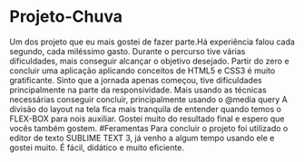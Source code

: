 # Projeto-Chuva
Um dos projeto que eu mais gostei de fazer parte.Há experiência falou cada segundo, cada miléssimo gasto.
Durante o percurso tive várias dificuldades, mais conseguir alcançar o objetivo desejado.
Partir do zero e concluir uma aplicação aplicando conceitos de HTML5 e CSS3 é muito gratificante.
Sinto que a jornada apenas começou, tive dificuldades principalmente na parte da responsividade.
Mais usando as técnicas necessárias conseguir concluir, principalmente usando o @media query
A divisão do layout na tela fica mais tranquila de entender quando temos o FLEX-BOX para nois auxiliar.
Gostei muito do resultado final e espero que vocês também gostem.
#Feramentas 
Para concluir o projeto foi utilizado o editor de texto SUBLIME TEXT 3, já venho a algum tempo usando ele e gostei muito.
É fácil, didático e muito eficiente.
